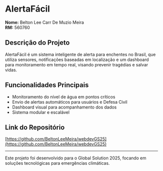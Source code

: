 # AlertaFácil

**Nome:** Belton Lee Carr De Muzio Meira  
**RM:** 560760  

## Descrição do Projeto  
AlertaFácil é um sistema inteligente de alerta para enchentes no Brasil, que utiliza sensores, notificações baseadas em localização e um dashboard para monitoramento em tempo real, visando prevenir tragédias e salvar vidas.

## Funcionalidades Principais  
- Monitoramento do nível de água em pontos críticos  
- Envio de alertas automáticos para usuários e Defesa Civil  
- Dashboard visual para acompanhamento dos dados  
- Sistema modular e escalável  

## Link do Repositório  
[https://github.com/BeltonLeeMeira/webdevGS25](https://github.com/BeltonLeeMeira/webdevGS25)

---

Este projeto foi desenvolvido para o Global Solution 2025, focando em soluções tecnológicas para emergências climáticas.
